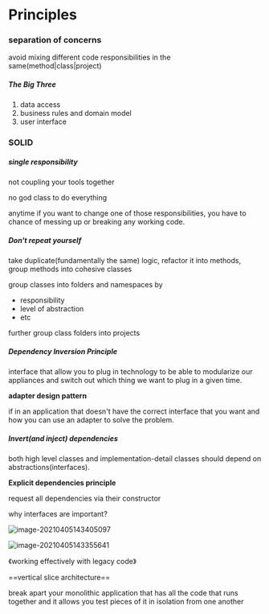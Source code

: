 # Principles

### separation of concerns

avoid mixing different code responsibilities in the same(method|class|project)

##### The Big Three

1. data access
2. business rules and domain model
3. user interface



### SOLID

##### single responsibility

not coupling your tools together

no god class to do everything

anytime if you want to change one of those responsibilities, you have to chance of messing up or breaking any working code.



##### Don't repeat yourself

take duplicate(fundamentally the same) logic, refactor it into methods, group methods into cohesive classes

group classes into folders and namespaces by

- responsibility
- level of abstraction
- etc

further group class folders into projects



##### Dependency Inversion Principle

interface that allow you to plug in technology to be able to modularize our appliances  and switch out which thing we want to plug in a given time.

**adapter design pattern**

if in an application that doesn't have the correct interface that you want and how you can use an adapter to solve the problem.

##### Invert(and inject) dependencies

both high level classes and implementation-detail classes should depend on abstractions(interfaces).

**Explicit dependencies principle**

request all dependencies via their constructor

why interfaces are important?

![image-20210405143405097](../../../../resources/image-20210405143405097.png)

![image-20210405143355641](../../../../resources/image-20210405143355641.png)

《working effectively with legacy code》

==vertical slice architecture==

break apart your monolithic application that has all the code that runs together and it allows you test pieces of it in isolation from one another 



